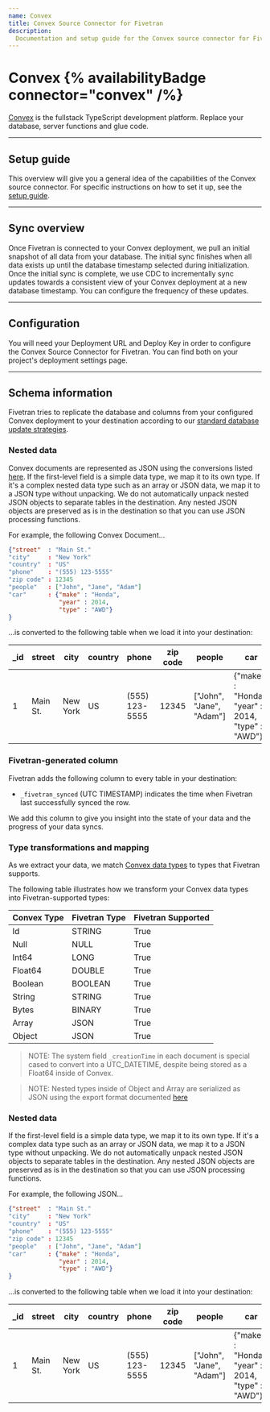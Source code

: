 ```yaml
---
name: Convex
title: Convex Source Connector for Fivetran
description:
  Documentation and setup guide for the Convex source connector for Fivetran.
---
```


# Convex {% availabilityBadge connector="convex" /%}

[Convex](https://convex.dev) is the fullstack TypeScript development platform.
Replace your database, server functions and glue code.

---

## Setup guide

This overview will give you a general idea of the capabilities of the Convex
source connector. For specific instructions on how to set it up, see the
[setup guide](/docs/databases/convex/setup-guide).

---

## Sync overview

Once Fivetran is connected to your Convex deployment, we pull an initial
snapshot of all data from your database. The initial sync finishes when all data
exists up until the database timestamp selected during initialization. Once the
initial sync is complete, we use CDC to incrementally sync updates towards a
consistent view of your Convex deployment at a new database timestamp. You can
configure the frequency of these updates.

---

## Configuration

You will need your Deployment URL and Deploy Key in order to configure the
Convex Source Connector for Fivetran. You can find both on your project's
deployment settings page.

---

## Schema information

Fivetran tries to replicate the database and columns from your configured Convex
deployment to your destination according to our
[standard database update strategies](/docs/databases#transformationandmappingoverview).

### Nested data

Convex documents are represented as JSON using the conversions listed
[here](https://docs.convex.dev/database/types). If the first-level field is a
simple data type, we map it to its own type. If it's a complex nested data type
such as an array or JSON data, we map it to a JSON type without unpacking. We do
not automatically unpack nested JSON objects to separate tables in the
destination. Any nested JSON objects are preserved as is in the destination so
that you can use JSON processing functions.

For example, the following Convex Document...

```json
{"street"  : "Main St."
"city"     : "New York"
"country"  : "US"
"phone"    : "(555) 123-5555"
"zip code" : 12345
"people"   : ["John", "Jane", "Adam"]
"car"      : {"make" : "Honda",
              "year" : 2014,
              "type" : "AWD"}
}
```

...is converted to the following table when we load it into your destination:

| \_id | street   | city     | country | phone          | zip code | people                   | car                                               |
| ---- | -------- | -------- | ------- | -------------- | -------- | ------------------------ | ------------------------------------------------- |
| 1    | Main St. | New York | US      | (555) 123-5555 | 12345    | ["John", "Jane", "Adam"] | {"make" : "Honda", "year" : 2014, "type" : "AWD"} |

### Fivetran-generated column

Fivetran adds the following column to every table in your destination:

- `_fivetran_synced` (UTC TIMESTAMP) indicates the time when Fivetran last
  successfully synced the row.

We add this column to give you insight into the state of your data and the
progress of your data syncs.

### Type transformations and mapping

As we extract your data, we match
[Convex data types](https://docs.convex.dev/database/types) to types that
Fivetran supports.

The following table illustrates how we transform your Convex data types into
Fivetran-supported types:

| Convex Type | Fivetran Type | Fivetran Supported |
| ----------- | ------------- | ------------------ |
| Id          | STRING        | True               |
| Null        | NULL          | True               |
| Int64       | LONG          | True               |
| Float64     | DOUBLE        | True               |
| Boolean     | BOOLEAN       | True               |
| String      | STRING        | True               |
| Bytes       | BINARY        | True               |
| Array       | JSON          | True               |
| Object      | JSON          | True               |

> NOTE: The system field `_creationTime` in each document is special cased to
> convert into a UTC_DATETIME, despite being stored as a Float64 inside of
> Convex.

> NOTE: Nested types inside of Object and Array are serialized as JSON using the
> export format documented [here](https://docs.convex.dev/database/types)

### Nested data

If the first-level field is a simple data type, we map it to its own type. If
it's a complex data type such as an array or JSON data, we map it to a JSON type
without unpacking. We do not automatically unpack nested JSON objects to
separate tables in the destination. Any nested JSON objects are preserved as is
in the destination so that you can use JSON processing functions.

For example, the following JSON...

```json
{"street"  : "Main St."
"city"     : "New York"
"country"  : "US"
"phone"    : "(555) 123-5555"
"zip code" : 12345
"people"   : ["John", "Jane", "Adam"]
"car"      : {"make" : "Honda",
              "year" : 2014,
              "type" : "AWD"}
}
```

...is converted to the following table when we load it into your destination:

| \_id | street   | city     | country | phone          | zip code | people                   | car                                               |
| ---- | -------- | -------- | ------- | -------------- | -------- | ------------------------ | ------------------------------------------------- |
| 1    | Main St. | New York | US      | (555) 123-5555 | 12345    | ["John", "Jane", "Adam"] | {"make" : "Honda", "year" : 2014, "type" : "AWD"} |
